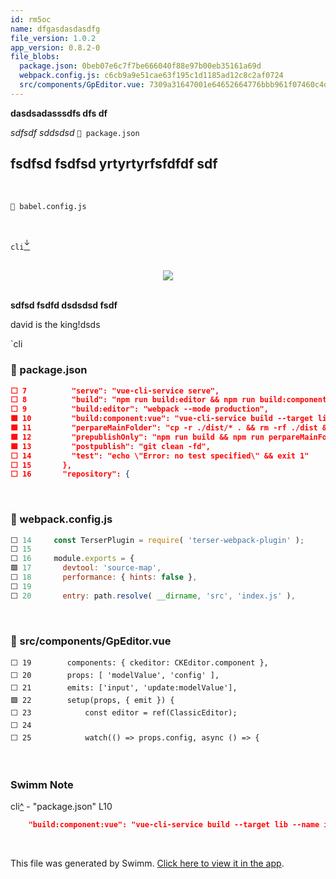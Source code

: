 ```yaml
---
id: rm5oc
name: dfgasdasdasdfg
file_version: 1.0.2
app_version: 0.8.2-0
file_blobs:
  package.json: 0beb07e6c7f7be666040f88e97b00eb35161a69d
  webpack.config.js: c6cb9a9e51cae63f195c1d1185ad12c8c2af0724
  src/components/GpEditor.vue: 7309a31647001e64652664776bbb961f07460c4d
---
```


**dasdsadasssdfs dfs df**

_sdfsdf sddsdsd_ `📄 package.json`

## fsdfsd fsdfsd yrtyrtyrfsfdfdf sdf

<br/>

`📄 babel.config.js`

<br/>

`cli`[<sup id="Z1qEFUp">↓</sup>](#f-Z1qEFUp)

<br/>

<div align="center"><img src="https://media4.giphy.com/media/0RLA7BkxgMHVhAAPKN/giphy.gif?cid=d56c4a8b1hrvsx3nvcpu1aotxterumb9f05be6g00on7x35j&rid=giphy.gif&ct=g" style="width:'50%'"/></div>

<br/>

**sdfsd fsdfd dsdsdsd fsdf**

david is the king!dsds

\`cli
<!-- NOTE-swimm-snippet: the lines below link your snippet to Swimm -->
### 📄 package.json
```json
⬜ 7          "serve": "vue-cli-service serve",
⬜ 8          "build": "npm run build:editor && npm run build:component:vue",
⬜ 9          "build:editor": "webpack --mode production",
🟩 10         "build:component:vue": "vue-cli-service build --target lib --name index ./src/editor.js",
🟩 11         "perpareMainFolder": "cp -r ./dist/* . && rm -rf ./dist && cp -r ./build/translations .",
🟩 12         "prepublishOnly": "npm run build && npm run perpareMainFolder",
🟩 13         "postpublish": "git clean -fd",
⬜ 14         "test": "echo \"Error: no test specified\" && exit 1"
⬜ 15       },
⬜ 16       "repository": {
```

<br/>


<!-- NOTE-swimm-snippet: the lines below link your snippet to Swimm -->
### 📄 webpack.config.js
```javascript
⬜ 14     const TerserPlugin = require( 'terser-webpack-plugin' );
⬜ 15     
⬜ 16     module.exports = {
🟩 17       devtool: 'source-map',
⬜ 18       performance: { hints: false },
⬜ 19     
⬜ 20       entry: path.resolve( __dirname, 'src', 'index.js' ),
```

<br/>

<!-- NOTE-swimm-snippet: the lines below link your snippet to Swimm -->
### 📄 src/components/GpEditor.vue
```vue
⬜ 19     	components: { ckeditor: CKEditor.component },
⬜ 20     	props: [ 'modelValue', 'config' ],
⬜ 21     	emits: ['input', 'update:modelValue'],
🟩 22     	setup(props, { emit }) {
⬜ 23     		const editor = ref(ClassicEditor);
⬜ 24     
⬜ 25     		watch(() => props.config, async () => {
```

<br/>

<!-- THIS IS AN AUTOGENERATED SECTION. DO NOT EDIT THIS SECTION DIRECTLY -->
### Swimm Note

<span id="f-Z1qEFUp">cli</span>[^](#Z1qEFUp) - "package.json" L10
```json
    "build:component:vue": "vue-cli-service build --target lib --name index ./src/editor.js",
```

<br/>

This file was generated by Swimm. [Click here to view it in the app](http://localhost:5001/repos/Z2l0aHViJTNBJTNBZ3AtZWRpdG9yJTNBJTNBZ3JlZW5wcmVzcw==/docs/rm5oc).